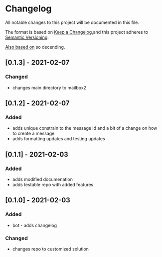# Changelog
All notable changes to this project will be documented in this file.

The format is based on [Keep a Changelog](https://keepachangelog.com/en/1.0.0/),and this project adheres to [Semantic Versioning](https://semver.org/spec/v2.0.0.html).

[Also based on](https://github.com/conventional-changelog/standard-version/blob/master/CHANGELOG.md) so decending.

## [0.1.3] - 2021-02-07
### Changed
- changes main directory to mailbox2

## [0.1.2] - 2021-02-07
### Added
- adds unique constrain to the message id and a bit of a change on how to create a message
- adds formatting updates and testing updates

## [0.1.1] - 2021-02-03
### Added
- adds modified documenation
- adds testable repo with added features

## [0.1.0] - 2021-02-03
### Added
- bot - adds changelog

### Changed
- changes repo to customized solution